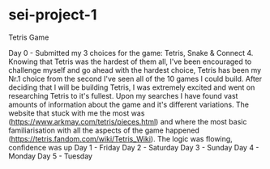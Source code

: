 # sei-project-1
Tetris Game 

Day 0 - Submitted my 3 choices for the game: Tetris, Snake & Connect 4. Knowing that Tetris was the hardest of them all, I've been encouraged to challenge myself and go ahead with the hardest choice, Tetris has been my Nr.1 choice from the second I've seen all of the 10 games I could build. After deciding that I will be building Tetris, I was extremely excited and went on researching Tetris to it's fullest. Upon my searches I have found vast amounts of information about the game and it's different variations. The website that stuck with me the most was (https://www.arkmay.com/tetris/pieces.html) and where the most basic familiarisation with all the aspects of the game happened (https://tetris.fandom.com/wiki/Tetris_Wiki). The logic was flowing, confidence was up 
Day 1 - Friday
Day 2 - Saturday
Day 3 - Sunday 
Day 4 - Monday
Day 5 - Tuesday

